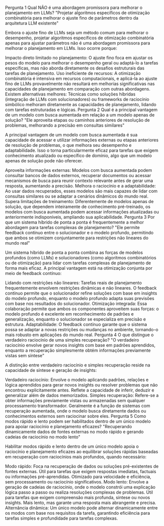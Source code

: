 Pergunta 1
Qual NÃO é uma abordagem promissora para melhorar o planejamento em LLMs?
"Projetar algoritmos específicos de otimização combinatória para melhorar o ajuste fino de parâmetros dentro da arquitetura LLM existente"

Embora o ajuste fino de LLMs seja um método comum para melhorar o desempenho, projetar algoritmos específicos de otimização combinatória apenas para ajustar parâmetros não é uma abordagem promissora para melhorar o planejamento em LLMs. Isso ocorre porque:

Impacto direto limitado no planejamento:
O ajuste fino foca em ajustar os pesos do modelo para melhorar o desempenho geral ou adaptá-lo a tarefas específicas, mas não aborda diretamente os desafios estruturais das tarefas de planejamento.
Uso ineficiente de recursos:
A otimização combinatória é intensiva em recursos computacionais, e aplicá-la ao ajuste fino de LLMs provavelmente não resultará em melhorias significativas nas capacidades de planejamento em comparação com outras abordagens.
Existem alternativas melhores:
Técnicas como soluções híbridas (integração de LLMs com solucionadores) ou frameworks de raciocínio simbólico melhoram diretamente as capacidades de planejamento, lidando com tarefas estruturadas e lógicas.
Pergunta 2
Qual é a principal vantagem de um modelo com busca aumentada em relação a um modelo apenas de solução?
"Ele aproveita etapas ou caminhos anteriores de resolução de problemas, melhorando a precisão em consultas similares"

A principal vantagem de um modelo com busca aumentada é sua capacidade de acessar e utilizar informações externas ou etapas anteriores de resolução de problemas, o que melhora seu desempenho e adaptabilidade. Isso o torna particularmente eficaz para tarefas que exigem conhecimento atualizado ou específico de domínio, algo que um modelo apenas de solução pode não oferecer.

Aproveita informações externas:
Modelos com busca aumentada podem consultar bancos de dados externos, recuperar documentos ou acessar mecanismos de busca para reunir contexto relevante antes de gerar uma resposta, aumentando a precisão.
Melhora o raciocínio e a adaptabilidade:
Ao usar dados recuperados, esses modelos são mais capazes de lidar com consultas similares ou se adaptar a cenários dinâmicos do mundo real.
Supera limitações de treinamento:
Diferentemente de modelos apenas de solução, que dependem inteiramente de conhecimento pré-treinado, os modelos com busca aumentada podem acessar informações atualizadas ou anteriormente indisponíveis, ampliando sua aplicabilidade.
Pergunta 3
Por que um sistema híbrido de ponta a ponta é frequentemente a melhor abordagem para tarefas complexas de planejamento?
"Ele permite feedback contínuo entre o solucionador e o modelo profundo, permitindo que ambos se otimizem conjuntamente para restrições não lineares do mundo real"

Um sistema híbrido de ponta a ponta combina as forças de modelos profundos (como LLMs) e solucionadores (como algoritmos combinatórios ou de otimização) para lidar com tarefas complexas de planejamento de forma mais eficaz. A principal vantagem está na otimização conjunta por meio de feedback contínuo:

Lidando com restrições não lineares:
Tarefas reais de planejamento frequentemente envolvem restrições dinâmicas e não lineares. O feedback contínuo permite que o solucionador refine soluções com base em insights do modelo profundo, enquanto o modelo profundo adapta suas previsões com base nos resultados do solucionador.
Otimização integrada:
Essa colaboração permite que ambos os componentes aproveitem suas forças: o modelo profundo é excelente em reconhecimento de padrões e generalização, enquanto o solucionador se especializa em precisão e estrutura.
Adaptabilidade:
O feedback contínuo garante que o sistema possa se adaptar a novas restrições ou mudanças no ambiente, tornando-o mais robusto em aplicações do mundo real.
Pergunta 4
O que distingue o verdadeiro raciocínio de uma simples recuperação?
"O verdadeiro raciocínio envolve gerar novos insights com base em padrões aprendidos, enquanto a recuperação simplesmente obtém informações previamente vistas sem síntese"

A distinção entre verdadeiro raciocínio e simples recuperação reside na capacidade de síntese e geração de insights:

Verdadeiro raciocínio:
Envolve o modelo aplicando padrões, relações e lógica aprendidos para gerar novos insights ou resolver problemas que não encontrou explicitamente antes.
Reflete a capacidade de inferir, deduzir e generalizar além de dados memorizados.
Simples recuperação:
Refere-se a obter informações previamente vistas ou armazenadas sem qualquer processamento transformador.
Geralmente é a função de sistemas com recuperação aumentada, onde o modelo busca diretamente dados ou conhecimentos externos sem raciocinar sobre eles.
Pergunta 5
Como modos rápido e lento podem ser habilitados dentro de um único modelo para apoiar raciocínio e planejamento eficazes?
"Recuperando dinamicamente dados de fontes externas no modo rápido e gerando cadeias de raciocínio no modo lento"

Habilitar modos rápido e lento dentro de um único modelo apoia o raciocínio e planejamento eficazes ao equilibrar soluções rápidas baseadas em recuperação com raciocínios mais profundos, quando necessário:

Modo rápido:
Foca na recuperação de dados ou soluções pré-existentes de fontes externas.
Útil para tarefas que exigem respostas imediatas, factuais ou informações pré-aprendidas.
Otimizado para velocidade e eficiência, sem processamento ou raciocínio significativos.
Modo lento:
Envolve a geração de cadeias de raciocínio, onde o modelo constrói uma explicação lógica passo a passo ou realiza resoluções complexas de problemas.
Útil para tarefas que exigem compreensão mais profunda, síntese ou novos insights.
Mais lento, mas garante uma resposta mais abrangente e precisa.
Alternância dinâmica:
Um único modelo pode alternar dinamicamente entre os modos com base nos requisitos da tarefa, garantindo eficiência para tarefas simples e profundidade para tarefas complexas.
